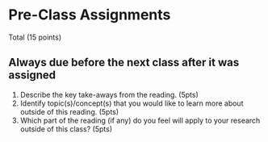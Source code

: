 # Pre-Class Assignments


Total (15 points)

## Always due before the next class after it was assigned

1. Describe the key take-aways from the reading. (5pts)
2. Identify topic(s)/concept(s) that you would like to learn more about outside of this reading. (5pts)
3. Which part of the reading (if any) do you feel will apply to your research outside of this class? (5pts)

